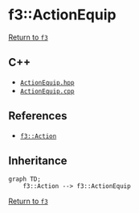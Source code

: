# f3::ActionEquip

[Return to `f3`](/docs/f3.md)

## C++

- [`ActionEquip.hpp`](/src/f3/ActionEquip.hpp)
- [`ActionEquip.cpp`](/src/f3/ActionEquip.cpp)

## References

- [`f3::Action`](/docs/f3/Action.md)

## Inheritance

```mermaid
graph TD;
    f3::Action --> f3::ActionEquip
```

[Return to `f3`](/docs/f3.md)
